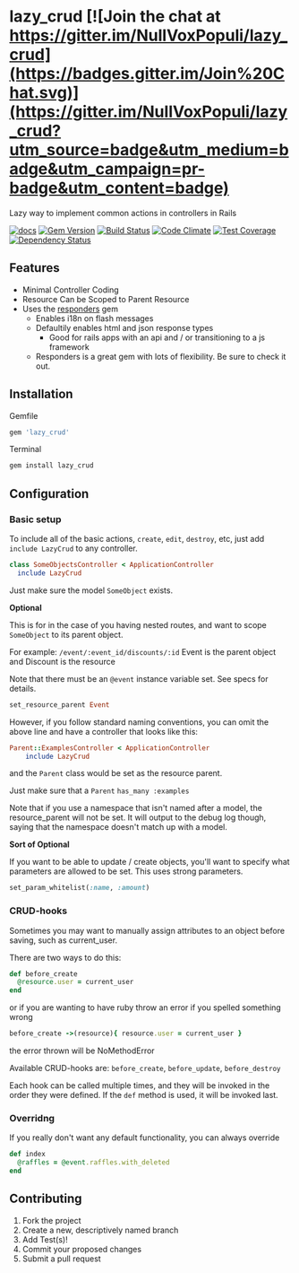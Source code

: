 # lazy_crud [![Join the chat at https://gitter.im/NullVoxPopuli/lazy_crud](https://badges.gitter.im/Join%20Chat.svg)](https://gitter.im/NullVoxPopuli/lazy_crud?utm_source=badge&utm_medium=badge&utm_campaign=pr-badge&utm_content=badge)

Lazy way to implement common actions in controllers in Rails

[![docs](https://img.shields.io/badge/docs-yardoc-blue.svg?style=flat-square)](http://www.rubydoc.info/github/NullVoxPopuli/lazy_crud)
[![Gem Version](http://img.shields.io/gem/v/lazy_crud.svg?style=flat-square)](http://badge.fury.io/rb/lazy_crud)
[![Build Status](http://img.shields.io/travis/NullVoxPopuli/lazy_crud.svg?style=flat-square)](https://travis-ci.org/NullVoxPopuli/lazy_crud)
[![Code Climate](http://img.shields.io/codeclimate/github/NullVoxPopuli/lazy_crud.svg?style=flat-square)](https://codeclimate.com/github/NullVoxPopuli/lazy_crud)
[![Test Coverage](http://img.shields.io/codeclimate/coverage/github/NullVoxPopuli/lazy_crud.svg?style=flat-square)](https://codeclimate.com/github/NullVoxPopuli/lazy_crud)
[![Dependency Status](http://img.shields.io/gemnasium/NullVoxPopuli/lazy_crud.svg?style=flat-square)](https://gemnasium.com/NullVoxPopuli/lazy_crud)


## Features

 - Minimal Controller Coding
 - Resource Can be Scoped to Parent Resource
 - Uses the [responders](https://github.com/plataformatec/responders) gem
   - Enables i18n on flash messages
   - Defaultily enables html and json response types
     - Good for rails apps with an api and / or transitioning to a js framework
   - Responders is a great gem with lots of flexibility. Be sure to check it out.

## Installation

Gemfile

```ruby
gem 'lazy_crud'
```

Terminal

```ruby
gem install lazy_crud
```

## Configuration


### Basic setup

To include all of the basic actions, `create`, `edit`, `destroy`, etc,
just add `include LazyCrud` to any controller.

```ruby
class SomeObjectsController < ApplicationController
  include LazyCrud
```

Just make sure the model `SomeObject` exists.

**Optional**

This is for in the case of you having nested routes, and want to scope
`SomeObject` to its parent object.

For example: `/event/:event_id/discounts/:id`
Event is the parent object and Discount is the resource

Note that there must be an `@event` instance variable set.
See specs for details.

```ruby
set_resource_parent Event
```

However, if you follow standard naming conventions, you can omit the above line
and have a controller that looks like this:

```ruby
Parent::ExamplesController < ApplicationController
    include LazyCrud
```

and the `Parent` class would be set as the resource parent.

Just make sure that a `Parent` `has_many :examples`

Note that if you use a namespace that isn't named after a model, the resource_parent will not be set.
It will output to the debug log though, saying that the namespace doesn't match up with a model.

**Sort of Optional**

If you want to be able to update / create objects, you'll want to
specify what parameters are allowed to be set.
This uses strong parameters.

```ruby
set_param_whitelist(:name, :amount)
```

### CRUD-hooks

Sometimes you may want to manually assign attributes to an object before saving, such as current_user.

There are two ways to do this:

```ruby
def before_create
  @resource.user = current_user
end
```

or if you are wanting to have ruby throw an error if you spelled something wrong

```ruby
before_create ->(resource){ resource.user = current_user }
```

the error thrown will be NoMethodError

Available CRUD-hooks are: `before_create`, `before_update`, `before_destroy`

Each hook can be called multiple times, and they will be invoked in the order they were defined. If the `def` method is used, it will be invoked last.

### Overridng

If you really don't want any default functionality, you can always override

```ruby
def index
  @raffles = @event.raffles.with_deleted
end
```

## Contributing

1. Fork the project
2. Create a new, descriptively named branch
3. Add Test(s)!
4. Commit your proposed changes
5. Submit a pull request
